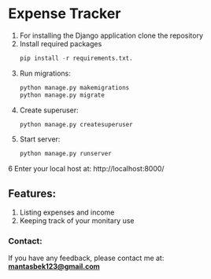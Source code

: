 ﻿# Expense Tracker

 1. For installing the Django application clone the repository
 2. Install required packages
     ``` python
    pip install -r requirements.txt.
 3. Run migrations:
     ``` python
    python manage.py makemigrations
    python manage.py migrate
 4. Create superuser:
     ``` python
    python manage.py createsuperuser
 5. Start server:
     ``` python
    python manage.py runserver
 6 Enter your local host at:
    http://localhost:8000/

## Features:

 1. Listing expenses and income
 2. Keeping track of your monitary use

### Contact:

If you have any feedback, please contact me at: **mantasbek123@gmail.com**

